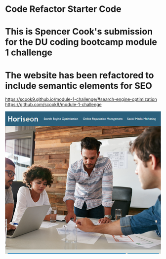 # Code Refactor Starter Code

# This is Spencer Cook's submission for the DU coding bootcamp module 1 challenge

# The website has been refactored to include semantic elements for SEO

https://scook9.github.io/module-1-challenge/#search-engine-optimization
https://github.com/scook9/module-1-challenge

![Alt text](image.png)
